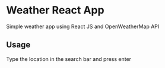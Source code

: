 # Weather React App
Simple weather app using React JS and OpenWeatherMap API 

## Usage
Type the location in the search bar and press enter
